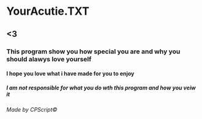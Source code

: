 # YourAcutie.TXT
## <3
### This program show you how special you are and why you should alawys love yourself
#### I hope you love what i have made for you to enjoy
##### I am not responsible for what you do wth this program and how you veiw it
###### Made by CPScript©



